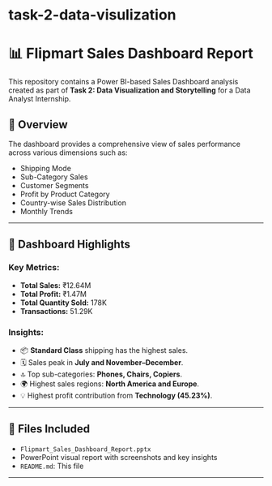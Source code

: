 # task-2-data-visulization
# 📊 Flipmart Sales Dashboard Report

This repository contains a Power BI-based Sales Dashboard analysis created as part of **Task 2: Data Visualization and Storytelling** for a Data Analyst Internship.
## 📌 Overview

The dashboard provides a comprehensive view of sales performance across various dimensions such as:
- Shipping Mode
- Sub-Category Sales
- Customer Segments
- Profit by Product Category
- Country-wise Sales Distribution
- Monthly Trends

---

## 📸 Dashboard Highlights

### Key Metrics:
- **Total Sales:** ₹12.64M  
- **Total Profit:** ₹1.47M  
- **Total Quantity Sold:** 178K  
- **Transactions:** 51.29K  

### Insights:
- 📦 **Standard Class** shipping has the highest sales.
- 🗓️ Sales peak in **July and November–December**.
- 🔝 Top sub-categories: **Phones, Chairs, Copiers**.
- 🌍 Highest sales regions: **North America and Europe**.
- 💡 Highest profit contribution from **Technology (45.23%)**.

---

## 📁 Files Included
- `Flipmart_Sales_Dashboard_Report.pptx`
- PowerPoint visual report with screenshots and key insights
- `README.md`: This file

---

